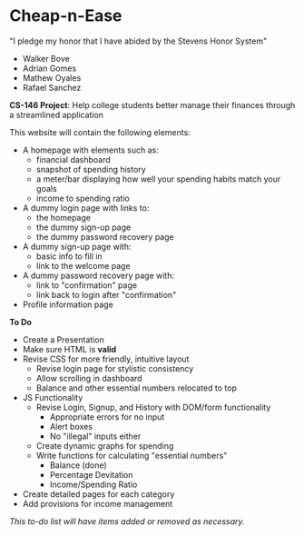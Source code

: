 # Cheap-n-Ease

"I pledge my honor that I have abided by the Stevens Honor System"
- Walker Bove
- Adrian Gomes
- Mathew Oyales
- Rafael Sanchez

__CS-146 Project__: Help college students better manage their finances through a streamlined application

This website will contain the following elements:
* A homepage with elements such as:
    * financial dashboard
    * snapshot of spending history
    * a meter/bar displaying how well your spending habits match your goals
    * income to spending ratio
* A dummy login page with links to:
    * the homepage
    * the dummy sign-up page
    * the dummy password recovery page
* A dummy sign-up page with:
    * basic info to fill in
    * link to the welcome page
* A dummy password recovery page with:
    * link to "confirmation" page
    * link back to login after "confirmation"
* Profile information page

**To Do**
* Create a Presentation
* Make sure HTML is **valid**
* Revise CSS for more friendly, intuitive layout
    * Revise login page for stylistic consistency
    * Allow scrolling in dashboard
    * Balance and other essential numbers relocated to top
* JS Functionality
    * Revise Login, Signup, and History with DOM/form functionality
        * Appropriate errors for no input
        * Alert boxes
        * No "illegal" inputs either
    * Create dynamic graphs for spending
    * Write functions for calculating "essential numbers"
        * Balance (done)
        * Percentage Devitation
        * Income/Spending Ratio
* Create detailed pages for each category
* Add provisions for income management

*This to-do list will have items added or removed as necessary.*